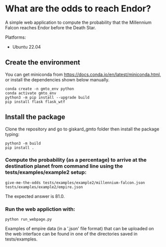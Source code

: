 # What are the odds to reach Endor?

A simple web application to compute the probability that the Millennium Falcon reaches Endor before the Death Star.

Platforms:

- Ubuntu 22.04

## Create the environment

You can get miniconda from https://docs.conda.io/en/latest/miniconda.html, or install the dependencies shown below manually.

```
conda create -n gmto_env python                                
conda activate gmto_env
python3 -m pip install --upgrade build
pip install flask flask_wtf
```

## Install the package
Clone the repository and go to giskard_gmto folder then install the package typing:
```
python3 -m build
pip install .
```

### Compute the probability (as a percentage) to arrive at the destination planet from command line using the tests/examples/example2 setup: 
```
give-me-the-odds tests/examples/example2/millennium-falcon.json tests/examples/example2/empire.json
``` 
The expected answer is 81.0.

### Run the web appliction with:
```
python run_webpage.py
```
Examples of empire data (in a '.json' file format) that can be uploaded on the web interface can be found in one of the directories saved in tests/examples.

